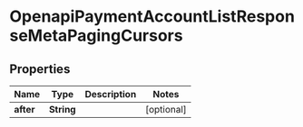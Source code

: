

# OpenapiPaymentAccountListResponseMetaPagingCursors


## Properties

| Name | Type | Description | Notes |
|------------ | ------------- | ------------- | -------------|
|**after** | **String** |  |  [optional] |



